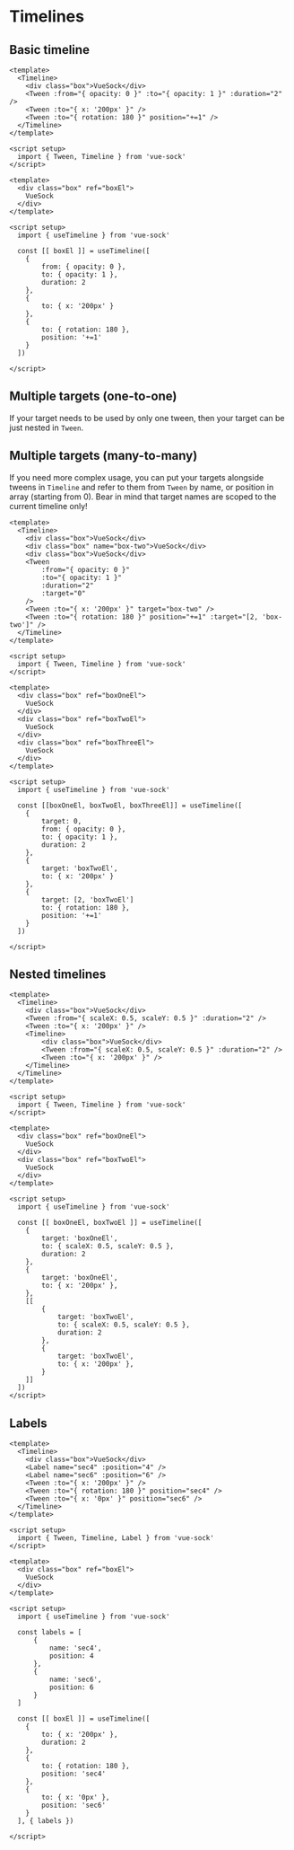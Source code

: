 # Timelines

## Basic timeline

<CodeGroup>
  <CodeGroupItem title="Component API">

```vue
<template>
  <Timeline>
    <div class="box">VueSock</div>
    <Tween :from="{ opacity: 0 }" :to="{ opacity: 1 }" :duration="2" />
    <Tween :to="{ x: '200px' }" />
    <Tween :to="{ rotation: 180 }" position="+=1" />
  </Timeline>
</template>

<script setup>
  import { Tween, Timeline } from 'vue-sock'
</script>
```

  </CodeGroupItem>
    <CodeGroupItem title="Composition API">

```vue
<template>
  <div class="box" ref="boxEl">
    VueSock
  </div>
</template>

<script setup>
  import { useTimeline } from 'vue-sock'

  const [[ boxEl ]] = useTimeline([
    { 
        from: { opacity: 0 },
        to: { opacity: 1 },
        duration: 2
    },
    {
        to: { x: '200px' }
    },
    {
        to: { rotation: 180 },
        position: '+=1'
    }
  ])

</script>
```

  </CodeGroupItem>
</CodeGroup>

## Multiple targets (one-to-one)
If your target needs to be used by only one tween, then your target can be just nested in `Tween`.

## Multiple targets (many-to-many)
If you need more complex usage, you can put your targets alongside tweens in `Timeline` and refer to them from `Tween` by name, or position in array (starting from 0). Bear in mind that target names are scoped to the current timeline only!

<CodeGroup>
  <CodeGroupItem title="Component API">

```vue
<template>
  <Timeline>
    <div class="box">VueSock</div>
    <div class="box" name="box-two">VueSock</div>
    <div class="box">VueSock</div>
    <Tween 
        :from="{ opacity: 0 }" 
        :to="{ opacity: 1 }" 
        :duration="2" 
        :target="0" 
    />
    <Tween :to="{ x: '200px' }" target="box-two" />
    <Tween :to="{ rotation: 180 }" position="+=1" :target="[2, 'box-two']" />
  </Timeline>
</template>

<script setup>
  import { Tween, Timeline } from 'vue-sock'
</script>
```

  </CodeGroupItem>
    <CodeGroupItem title="Composition API">

```vue
<template>
  <div class="box" ref="boxOneEl">
    VueSock
  </div>
  <div class="box" ref="boxTwoEl">
    VueSock
  </div>
  <div class="box" ref="boxThreeEl">
    VueSock
  </div>
</template>

<script setup>
  import { useTimeline } from 'vue-sock'

  const [[boxOneEl, boxTwoEl, boxThreeEl]] = useTimeline([
    {
        target: 0,
        from: { opacity: 0 },
        to: { opacity: 1 },
        duration: 2
    },
    {
        target: 'boxTwoEl',
        to: { x: '200px' }
    },
    {
        target: [2, 'boxTwoEl']
        to: { rotation: 180 },
        position: '+=1'
    }
  ])

</script>
```

  </CodeGroupItem>
</CodeGroup>

## Nested timelines

<CodeGroup>
  <CodeGroupItem title="Component API">

```vue
<template>
  <Timeline>
    <div class="box">VueSock</div>
    <Tween :from="{ scaleX: 0.5, scaleY: 0.5 }" :duration="2" />
    <Tween :to="{ x: '200px' }" />
    <Timeline>
        <div class="box">VueSock</div>
        <Tween :from="{ scaleX: 0.5, scaleY: 0.5 }" :duration="2" />
        <Tween :to="{ x: '200px' }" />
    </Timeline>
  </Timeline>
</template>

<script setup>
  import { Tween, Timeline } from 'vue-sock'
</script>
```

  </CodeGroupItem>
    <CodeGroupItem title="Composition API">

```vue
<template>
  <div class="box" ref="boxOneEl">
    VueSock
  </div>
  <div class="box" ref="boxTwoEl">
    VueSock
  </div>
</template>

<script setup>
  import { useTimeline } from 'vue-sock'

  const [[ boxOneEl, boxTwoEl ]] = useTimeline([
    {
        target: 'boxOneEl',
        to: { scaleX: 0.5, scaleY: 0.5 },
        duration: 2
    },
    {
        target: 'boxOneEl',
        to: { x: '200px' },
    },
    [[
        {
            target: 'boxTwoEl',
            to: { scaleX: 0.5, scaleY: 0.5 },
            duration: 2
        },
        {
            target: 'boxTwoEl',
            to: { x: '200px' },
        }
    ]]
  ])
</script>
```

  </CodeGroupItem>
</CodeGroup>

## Labels

<CodeGroup>
  <CodeGroupItem title="Component API">

```vue
<template>
  <Timeline>
    <div class="box">VueSock</div>
    <Label name="sec4" :position="4" />
    <Label name="sec6" :position="6" />
    <Tween :to="{ x: '200px' }" />
    <Tween :to="{ rotation: 180 }" position="sec4" />
    <Tween :to="{ x: '0px' }" position="sec6" />
  </Timeline>
</template>

<script setup>
  import { Tween, Timeline, Label } from 'vue-sock'
</script>
```

  </CodeGroupItem>
    <CodeGroupItem title="Composition API">

```vue
<template>
  <div class="box" ref="boxEl">
    VueSock
  </div>
</template>

<script setup>
  import { useTimeline } from 'vue-sock'

  const labels = [
      {
          name: 'sec4',
          position: 4
      },
      {
          name: 'sec6',
          position: 6
      }
  ]

  const [[ boxEl ]] = useTimeline([
    {
        to: { x: '200px' },
        duration: 2
    },
    {
        to: { rotation: 180 },
        position: 'sec4'
    },
    {
        to: { x: '0px' },
        position: 'sec6'
    }
  ], { labels })

</script>
```

  </CodeGroupItem>
</CodeGroup>